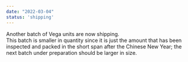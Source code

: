```yaml
---
date: "2022-03-04"
status: 'shipping'
---
```


Another batch of Vega units are now shipping.  
This batch is smaller in quantity since it is just the amount that has been inspected and packed in the short span after the Chinese New Year; the next batch under preparation should be larger in size.
